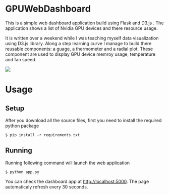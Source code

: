 # GPUWebDashboard

This is a simple web dashboard application build using Flask and D3.js . The application shows a list of Nvidia GPU devices and there resource usage. 

It is written over a weekend while I was teaching myself data visualization using D3.js library. Along a step learning curve I manage to build there reusable components: a  guage, a thermometer and a radial plot. These component are used to display GPU device memroy usage, temperature and fan speed.

![](https://raw.githubusercontent.com/isrish/GPUWebDashboard/master/img/screen.png)

# Usage
## Setup
After you download all the source files, first you need to install the required python package
```
$ pip install -r requirements.txt
```
## Running
Running following command  will launch the web application 
```
$ python app.py
```
You can check the dashboard app at <a href="http://localhost:5000">http://localhost:5000</a>. The page automaticaly refresh every 30 seconds.  


